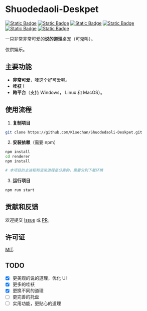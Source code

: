 # Shuodedaoli-Deskpet

[![Static Badge](https://img.shields.io/badge/HTML5-%23E34F26?style=flat-square&logo=html5&logoColor=white)](https://www.w3.org/TR/2011/WD-html5-20110405/index.html)
[![Static Badge](https://img.shields.io/badge/CSS-%23663399?style=flat-square&logo=css&logoColor=white)](https://www.w3.org/Style/CSS/Overview.en.html)
[![Static Badge](https://img.shields.io/badge/JavaScript-%23F7DF1E?style=flat-square&logo=javascript&logoColor=white)](https://www.javascript.com/)
[![Static Badge](https://img.shields.io/badge/Vue.js-%234FC08D?style=flat-square&logo=vuedotjs&logoColor=white)](https://vuejs.org/)
[![Static Badge](https://img.shields.io/badge/Vite-%23646CFF?style=flat-square&logo=vite&logoColor=white)](https://cn.vite.dev/)
[![Static Badge](https://img.shields.io/badge/Electron-%2347848F?style=flat-square&logo=electron&logoColor=white)](https://www.electronjs.org/zh/)

一只非常非常可爱的**说的道理**桌宠（可鬼叫）。

仅供娱乐。

## 主要功能

- **非常可爱**，哇这个好可爱鸭。
- **哇袄！**
- **跨平台**（支持 Windows， Linux 和 MacOS）。

## 使用流程

1. **复制项目**

```bash
git clone https://github.com/Kisechan/Shuodedaoli-Deskpet.git
```

2. **安装依赖**（需要 npm）

```bash
npm install
cd renderer
npm install

# 本项目的主进程和渲染进程是分离的，需要分别下载环境
```

3. **运行项目**

```bash
npm run start
```

## 贡献和反馈

欢迎提交 [Issue](https://github.com/Kisechan/Shuodedaoli-Deskpet/issues) 或 [PR](https://github.com/Kisechan/Shuodedaoli-Deskpet/pulls)。

## 许可证

[MIT](./LICENSE).

## TODO

- [x] 更美观的说的道理，优化 UI
- [x] 更多的哇袄
- [x] 更换不同的道理
- [ ] 更完善的托盘
- [ ] 实用功能，更贴心的道理